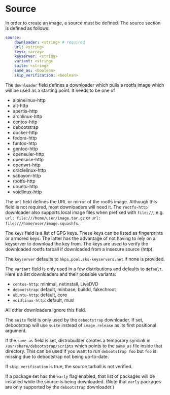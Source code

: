 # Source

In order to create an image, a source must be defined.
The source section is defined as follows:

```yaml
source:
    downloader: <string> # required
    url: <string>
    keys: <array>
    keyserver: <string>
    variant: <string>
    suite: <string>
    same_as: <boolean>
    skip_verification: <boolean>
```

The `downloader` field defines a downloader which pulls a rootfs image which will be used as a starting point.
It needs to be one of

* alpinelinux-http
* alt-http
* apertis-http
* archlinux-http
* centos-http
* debootstrap
* docker-http
* fedora-http
* funtoo-http
* gentoo-http
* openeuler-http
* opensuse-http
* openwrt-http
* oraclelinux-http
* sabayon-http
* rootfs-http
* ubuntu-http
* voidlinux-http

The `url` field defines the URL or mirror of the rootfs image.
Although this field is not required, most downloaders will need it. The `rootfs-http` downloader also supports local image files when prefixed with `file://`, e.g. `url: file:///home/user/image.tar.gz` or `url: file:///home/user/image.squashfs`.

The `keys` field is a list of GPG keys.
These keys can be listed as fingerprints or armored keys.
The latter has the advantage of not having to rely on a keyserver to download the key from.
The keys are used to verify the downloaded rootfs tarball if downloaded from a insecure source (http).

The `keyserver` defaults to `hkps.pool.sks-keyservers.net` if none is provided.

The `variant` field is only used in a few distributions and defaults to `default`.
Here's a list downloaders and their possible variants:

* `centos-http`: minimal, netinstall, LiveDVD
* `debootstrap`: default, minbase, buildd, fakechroot
* `ubuntu-http`: default, core
* `voidlinux-http`: default, musl

All other downloaders ignore this field.

The `suite` field is only used by the `debootstrap` downloader.
If set, debootstrap will use `suite` instead of `image.release` as its first positional argument.

If the `same_as` field is set, distrobuilder creates a temporary symlink in `/usr/share/debootstrap/scripts` which points to the `same_as` file inside that directory.
This can be used if you want to run `debootstrap foo` but `foo` is missing due to debootstrap not being up-to-date.

If `skip_verification` is true, the source tarball is not verified.

If a package set has the `early` flag enabled, that list of packages will be installed
while the source is being downloaded. (Note that `early` packages are only supported by
the `debootstrap` downloader.)
